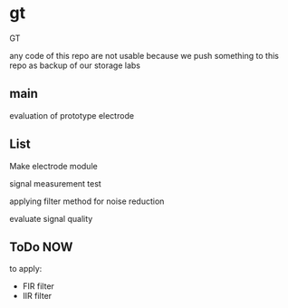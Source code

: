 # gt
GT 

any code of this repo are not usable because we push something to this repo as backup of our storage labs

## main

evaluation of prototype electrode

## List

Make electrode module

signal measurement test

applying filter method for noise reduction

evaluate signal quality

## ToDo NOW

to apply:

- FIR filter
- IIR filter
